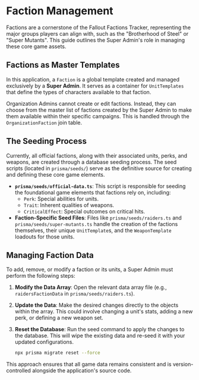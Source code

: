 # Faction Management

Factions are a cornerstone of the Fallout Factions Tracker, representing the major groups players can align with, such as the "Brotherhood of Steel" or "Super Mutants". This guide outlines the Super Admin's role in managing these core game assets.

## Factions as Master Templates

In this application, a `Faction` is a global template created and managed exclusively by a **Super Admin**. It serves as a container for `UnitTemplates` that define the types of characters available to that faction.

Organization Admins cannot create or edit factions. Instead, they can choose from the master list of factions created by the Super Admin to make them available within their specific campaigns. This is handled through the `OrganizationFaction` join table.

## The Seeding Process

Currently, all official factions, along with their associated units, perks, and weapons, are created through a database seeding process. The seed scripts (located in `prisma/seeds/`) serve as the definitive source for creating and defining these core game elements.

- **`prisma/seeds/official-data.ts`**: This script is responsible for seeding the foundational game elements that factions rely on, including:
  - `Perk`: Special abilities for units.
  - `Trait`: Inherent qualities of weapons.
  - `CriticalEffect`: Special outcomes on critical hits.
- **Faction-Specific Seed Files**: Files like `prisma/seeds/raiders.ts` and `prisma/seeds/super-mutants.ts` handle the creation of the factions themselves, their unique `UnitTemplate`s, and the `WeaponTemplate` loadouts for those units.

## Managing Faction Data

To add, remove, or modify a faction or its units, a Super Admin must perform the following steps:

1.  **Modify the Data Array**: Open the relevant data array file (e.g., `raidersFactionData` in `prisma/seeds/raiders.ts`).
2.  **Update the Data**: Make the desired changes directly to the objects within the array. This could involve changing a unit's stats, adding a new perk, or defining a new weapon set.
3.  **Reset the Database**: Run the seed command to apply the changes to the database. This will wipe the existing data and re-seed it with your updated configurations.

    ```bash
    npx prisma migrate reset --force
    ```

This approach ensures that all game data remains consistent and is version-controlled alongside the application's source code.
